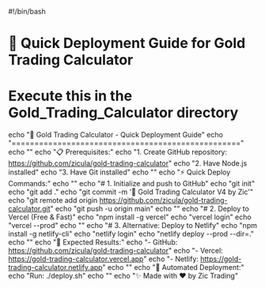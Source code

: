 #!/bin/bash

# 🚀 Quick Deployment Guide for Gold Trading Calculator
# Execute this in the Gold_Trading_Calculator directory

echo "🚀 Gold Trading Calculator - Quick Deployment Guide"
echo "=================================================="
echo ""
echo "📋 Prerequisites:"
echo "1. Create GitHub repository: https://github.com/zicula/gold-trading-calculator"
echo "2. Have Node.js installed"
echo "3. Have Git installed"
echo ""
echo "⚡ Quick Deploy Commands:"
echo ""
echo "# 1. Initialize and push to GitHub"
echo "git init"
echo "git add ."
echo "git commit -m '🚀 Gold Trading Calculator V4 by Zic'"
echo "git remote add origin https://github.com/zicula/gold-trading-calculator.git"
echo "git push -u origin main"
echo ""
echo "# 2. Deploy to Vercel (Free & Fast)"
echo "npm install -g vercel"
echo "vercel login"
echo "vercel --prod"
echo ""
echo "# 3. Alternative: Deploy to Netlify"
echo "npm install -g netlify-cli"
echo "netlify login"
echo "netlify deploy --prod --dir=."
echo ""
echo "🎯 Expected Results:"
echo "- GitHub: https://github.com/zicula/gold-trading-calculator"
echo "- Vercel: https://gold-trading-calculator.vercel.app"
echo "- Netlify: https://gold-trading-calculator.netlify.app"
echo ""
echo "🔧 Automated Deployment:"
echo "Run: ./deploy.sh"
echo ""
echo "✨ Made with ❤️ by Zic Trading"

